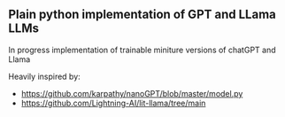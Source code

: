 ## Plain python implementation of GPT and LLama LLMs

In progress implementation of trainable miniture versions of chatGPT and Llama

Heavily inspired by:
- https://github.com/karpathy/nanoGPT/blob/master/model.py
- https://github.com/Lightning-AI/lit-llama/tree/main